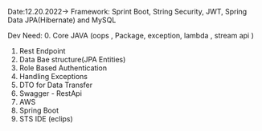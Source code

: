 Date:12.20.2022-> Framework: Sprint Boot, String Security, JWT, Spring Data JPA(Hibernate) and MySQL

Dev Need: 
0. Core JAVA (oops , Package, exception, lambda , stream api )
1. Rest Endpoint 
2. Data Bae structure(JPA Entities)
3. Role Based Authentication 
4. Handling Exceptions 
5. DTO for Data Transfer 
6. Swagger - RestApi
7. AWS
8. Spring Boot
9. STS IDE (eclips)

